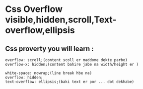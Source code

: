 # Css Overflow visible,hidden,scroll,Text-overflow,ellipsis

## Css proverty you will learn :

    overflow: scroll;(content scoll er maddome dekte parbo)
    overflow-x: hidden;(content bahire jabe na width/height er )

    white-space: nowrap;(line break hbe na)
    overflow: hidden;
    text-overflow: ellipsis;(baki text er por ... dot dekhabe)
